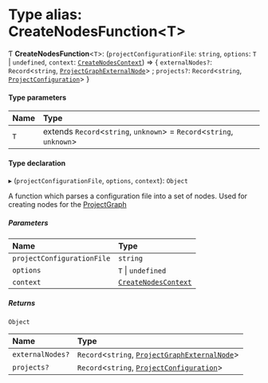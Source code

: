 # Type alias: CreateNodesFunction<T\>

Ƭ **CreateNodesFunction**<`T`\>: (`projectConfigurationFile`: `string`, `options`: `T` \| `undefined`, `context`: [`CreateNodesContext`](../../devkit/documents/CreateNodesContext)) => { `externalNodes?`: `Record`<`string`, [`ProjectGraphExternalNode`](../../devkit/documents/ProjectGraphExternalNode)\> ; `projects?`: `Record`<`string`, [`ProjectConfiguration`](../../devkit/documents/ProjectConfiguration)\> }

#### Type parameters

| Name | Type                                                                    |
| :--- | :---------------------------------------------------------------------- |
| `T`  | extends `Record`<`string`, `unknown`\> = `Record`<`string`, `unknown`\> |

#### Type declaration

▸ (`projectConfigurationFile`, `options`, `context`): `Object`

A function which parses a configuration file into a set of nodes.
Used for creating nodes for the [ProjectGraph](../../devkit/documents/ProjectGraph)

##### Parameters

| Name                       | Type                                                              |
| :------------------------- | :---------------------------------------------------------------- |
| `projectConfigurationFile` | `string`                                                          |
| `options`                  | `T` \| `undefined`                                                |
| `context`                  | [`CreateNodesContext`](../../devkit/documents/CreateNodesContext) |

##### Returns

`Object`

| Name             | Type                                                                                               |
| :--------------- | :------------------------------------------------------------------------------------------------- |
| `externalNodes?` | `Record`<`string`, [`ProjectGraphExternalNode`](../../devkit/documents/ProjectGraphExternalNode)\> |
| `projects?`      | `Record`<`string`, [`ProjectConfiguration`](../../devkit/documents/ProjectConfiguration)\>         |
